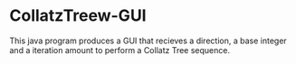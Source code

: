 # CollatzTreew-GUI
This java program produces a GUI that recieves a direction, a base integer and a iteration amount to perform a Collatz Tree sequence.

